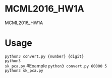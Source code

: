 # MCML2016_HW1A
MCML2016_HW1A

# Usage
<code>python3 convert.py {number} {digit}</code> <br>
<code>python3 sk_pca.py</code>
#Example
<code>python3 convert.py 60000 5</code>  <br>
<code>python3 sk_pca.py</code>
